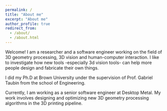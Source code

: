 ```yaml
---
permalink: /
title: "About me"
excerpt: "About me"
author_profile: true
redirect_from: 
  - /about/
  - /about.html
---
```


Welcome! I am a researcher and a software engineer working on the field of 3D geometry processing, 3D vision and human-computer interaction. I like to investigate how new tools -especially 3d vision tools- can help more people design and fabricate their own things.

I did my Ph.D at Brown University under the supervision of Prof. Gabriel Taubin from the school of Engineering.

Currently, I am working as a senior software engineer at Desktop Metal. My work involves designing and optimizing new 3D geometry processing algorithms in the 3D printing pipeline.
